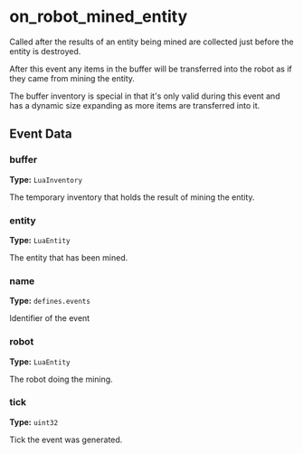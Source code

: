 # on_robot_mined_entity

Called after the results of an entity being mined are collected just before the entity is destroyed.

After this event any items in the buffer will be transferred into the robot as if they came from mining the entity.

The buffer inventory is special in that it's only valid during this event and has a dynamic size expanding as more items are transferred into it.

## Event Data

### buffer

**Type:** `LuaInventory`

The temporary inventory that holds the result of mining the entity.

### entity

**Type:** `LuaEntity`

The entity that has been mined.

### name

**Type:** `defines.events`

Identifier of the event

### robot

**Type:** `LuaEntity`

The robot doing the mining.

### tick

**Type:** `uint32`

Tick the event was generated.

